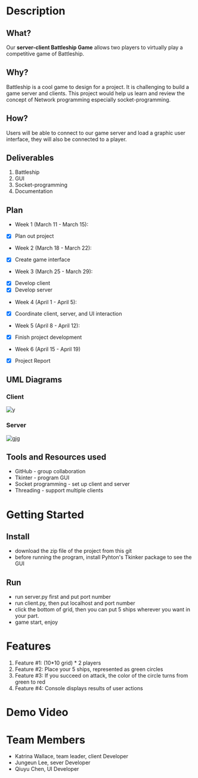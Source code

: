 # Description
## What?
Our **server-client Battleship Game** allows two players to virtually play a competitive game of Battleship.
## Why?
Battleship is a cool game to design for a project. It is challenging to build a game server and clients. This project would help us learn and review the concept of Network programming especially socket-programming.
## How?
Users will be able to connect to our game server and load a graphic user interface, they will also be connected to a player.
## Deliverables
1. Battleship
2. GUI
3. Socket-programming
4. Documentation
## Plan
- Week 1 (March 11 - March 15):
- [X] Plan out project
- Week 2 (March 18 - March 22):
- [X] Create game interface
- Week 3 (March 25 - March 29):
- [X] Develop client
- [X] Develop server
- Week 4 (April 1 - April 5):
- [X] Coordinate client, server, and UI interaction
- Week 5 (April 8 - April 12):
- [X] Finish project development
- Week 6 (April 15 - April 19) 
- [X] Project Report
## UML Diagrams
### Client
![y](https://user-images.githubusercontent.com/45393218/56441000-756c1480-62b9-11e9-9293-45c89cf96a40.PNG)
### Server
![gjg](https://user-images.githubusercontent.com/45393218/56441023-8c126b80-62b9-11e9-8055-99fd2e0e7a19.PNG)
## Tools and Resources used
- GitHub - group collaboration
- Tkinter - program GUI
- Socket programming - set up client and server
- Threading - support multiple clients
# Getting Started
## Install
- download the zip file of the project from this git
- before running the program, install Pyhton's Tkinker package to see the GUI
## Run
- run server.py first and put port number
- run client.py, then put localhost and port number
- click the bottom of grid, then you can put 5 ships wherever you want in your part.
- game start, enjoy
# Features
1. Feature #1: (10*10 grid) * 2 players
2. Feature #2: Place your 5 ships, represented as green circles
3. Feature #3: If you succeed on attack, the color of the circle turns from green to red
4. Feature #4: Console displays results of user actions
# Demo Video
# Team Members
- Katrina Wallace, team leader, client Developer
- Jungeun Lee, sever Developer
- Qiuyu Chen, UI Developer
